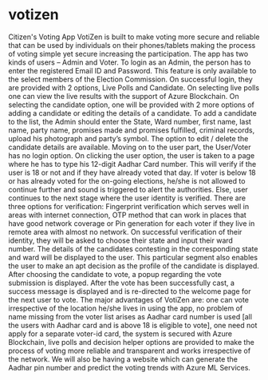 # votizen
Citizen's Voting App
VotiZen is built to make voting more secure and reliable that can be used by individuals on their phones/tablets making the process of voting simple yet secure increasing the participation. The app has two kinds of users – Admin and Voter. To login as an Admin, the person has to enter the registered Email ID and Password. This feature is only available to the select members of the Election Commission. On successful login, they are provided with 2 options, Live Polls and Candidate. On selecting live polls one can view the live results with the support of Azure Blockchain. On selecting the candidate option, one will be provided with 2 more options of adding a candidate or editing the details of a candidate. To add a candidate to the list, the Admin should enter the State, Ward number, first name, last name, party name, promises made and promises fulfilled, criminal records, upload his photograph and party’s symbol. The option to edit / delete the candidate details are available. Moving on to the user part, the User/Voter has no login option. On clicking the user option, the user is taken to a page where he has to type his 12-digit Aadhar Card number. This will verify if the user is 18 or not and if they have already voted that day. If voter is below 18 or has already voted for the on-going elections, he/she is not allowed to continue further and sound is triggered to alert the authorities. Else, user continues to the next stage where the user identity is verified. There are three options for verification: Fingerprint verification which serves well in areas with internet connection, OTP method that can work in places that have good network coverage or Pin generation for each voter if they live in remote area with almost no network. On successful verification of their identity, they will be asked to choose their state and input their ward number. The details of the candidates contesting in the corresponding state and ward will be displayed to the user. This particular segment also enables the user to make an apt decision as the profile of the candidate is displayed. After choosing the candidate to vote, a popup regarding the vote submission is displayed. After the vote has been successfully cast, a success message is displayed and is re-directed to the welcome page for the next user to vote. The major advantages of VotiZen are: one can vote irrespective of the location he/she lives in using the app, no problem of name missing from the voter list arises as Aadhar card number is used [all the users with Aadhar card and is above 18 is eligible to vote], one need not apply for a separate voter-id card, the system is secured with Azure Blockchain, live polls and decision helper options are provided to make the process of voting more reliable and transparent and works irrespective of the network. We will also be having a website which can generate the Aadhar pin number and predict the voting trends with Azure ML Services.     
